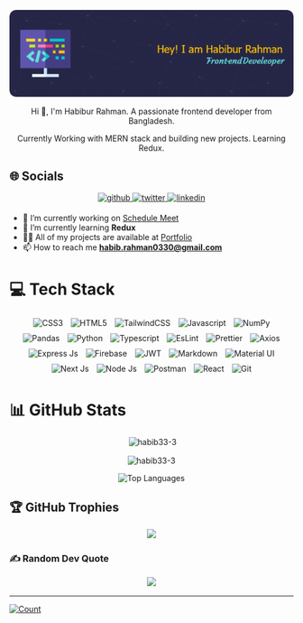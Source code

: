 <p align="center">
  <img src="./images/banner.png" alt="Header">
</p>

<p align="center">Hi 👋, I'm Habibur Rahman. A passionate frontend developer from Bangladesh.</p>
<p align="center">Currently Working with MERN stack and building new projects. Learning  Redux. </p>

## 🌐 Socials

<div align="center">
<a href="https://github.com/habib33-3" target="_blank">
<img src=https://img.shields.io/badge/github-%2324292e.svg?&style=for-the-badge&logo=github&logoColor=white alt=github style="margin-bottom: 5px;" />
</a>
<a href="https://twitter.com/_habib7" target="_blank">
<img src=https://img.shields.io/badge/twitter-%2300acee.svg?&style=for-the-badge&logo=twitter&logoColor=white alt=twitter style="margin-bottom: 5px;" />
</a>
</a>
<a href="https://www.linkedin.com/in/habibur-rahman44/" target="_blank">
<img src=https://img.shields.io/badge/linkedin-%231E77B5.svg?&style=for-the-badge&logo=linkedin&logoColor=white alt=linkedin style="margin-bottom: 5px;" />
</a>

</a>  
</div>

- 🔭 I’m currently working on [Schedule Meet](https://github.com/Naymul-NN/Schedulemeet-client)
- 🌱 I’m currently learning **Redux**
- 👨‍💻 All of my projects are available at [Portfolio](https://habibur-rahman-snowy.vercel.app/)
- 📫 How to reach me **<habib.rahman0330@gmail.com>**

# 💻 Tech Stack

<div align="center">

<img style="margin: 5px" src="https://img.shields.io/badge/CSS3-1572B6?style=for-the-badge&logo=css3&logoColor=white" alt="CSS3" height="30" />
<img style="margin: 5px" src="https://img.shields.io/badge/HTML5-E34F26?style=for-the-badge&logo=html5&logoColor=white" alt="HTML5" height="30" />
<img style="margin: 5px" src="https://img.shields.io/badge/Tailwind_CSS-38B2AC?style=for-the-badge&logo=tailwind-css&logoColor=white" alt="TailwindCSS" height="30" />
<img style="margin: 5px" src="https://img.shields.io/badge/JavaScript-323330?style=for-the-badge&logo=javascript&logoColor=F7DF1E" alt="Javascript" height="30" />
<img style="margin: 5px" src="https://img.shields.io/badge/Numpy-777BB4?style=for-the-badge&logo=numpy&logoColor=white" alt="NumPy" height="30" />
<img style="margin: 5px" src="https://img.shields.io/badge/Pandas-2C2D72?style=for-the-badge&logo=pandas&logoColor=white" alt="Pandas" height="30" />
<img style="margin: 5px" src="https://img.shields.io/badge/Python-FFD43B?style=for-the-badge&logo=python&logoColor=blue" alt="Python" height="30" />
<img style="margin: 5px" src="https://img.shields.io/badge/TypeScript-007ACC?style=for-the-badge&logo=typescript&logoColor=white" alt="Typescript" height="30" />
<img style="margin: 5px" src="https://img.shields.io/badge/eslint-3A33D1?style=for-the-badge&logo=eslint&logoColor=white" alt="EsLint" height="30" />
<img style="margin: 5px" src="https://img.shields.io/badge/prettier-1A2C34?style=for-the-badge&logo=prettier&logoColor=F7BA3E" alt="Prettier" height="30" />
<img style="margin: 5px" src="https://img.shields.io/badge/axios-671ddf?&style=for-the-badge&logo=axios&logoColor=white" alt="Axios" height="30" />
<img style="margin: 5px" src="https://img.shields.io/badge/Express%20js-000000?style=for-the-badge&logo=express&logoColor=white" alt="Express Js" height="30" />
<img style="margin: 5px" src="https://img.shields.io/badge/firebase-ffca28?style=for-the-badge&logo=firebase&logoColor=black" alt="Firebase" height="30" />
<img style="margin: 5px" src="https://img.shields.io/badge/JWT-000000?style=for-the-badge&logo=JSON%20web%20tokens&logoColor=white" alt="JWT" height="30" />
<img style="margin: 5px" src="https://img.shields.io/badge/Markdown-000000?style=for-the-badge&logo=markdown&logoColor=white" alt="Markdown" height="30" />
<img style="margin: 5px" src="https://img.shields.io/badge/Material%20UI-007FFF?style=for-the-badge&logo=mui&logoColor=white" alt="Material UI" height="30" />
<img style="margin: 5px" src="https://img.shields.io/badge/next%20js-000000?style=for-the-badge&logo=nextdotjs&logoColor=white" alt=" Next Js" height="30" />
<img style="margin: 5px" src="https://img.shields.io/badge/Node%20js-339933?style=for-the-badge&logo=nodedotjs&logoColor=white" alt="Node Js" height="30" />
<img style="margin: 5px" src="https://img.shields.io/badge/Postman-FF6C37?style=for-the-badge&logo=Postman&logoColor=white" alt="Postman" height="30" />
<img style="margin: 5px" src="https://img.shields.io/badge/React-20232A?style=for-the-badge&logo=react&logoColor=61DAFB" alt="React" height="30" />
<img style="margin: 5px" src="https://img.shields.io/badge/GIT-E44C30?style=for-the-badge&logo=git&logoColor=white" alt="Git" height="30" />

</div>

</div>

# 📊 GitHub Stats

<p align="center">&nbsp;<img align="center" src="https://github-readme-stats-six-eosin-19.vercel.app/api?username=habib33-3&show_icons=true&locale=en" alt="habib33-3" /></p>

<p align="center"><img align="center" src="https://github-readme-streak-stats.herokuapp.com/?user=habib33-3&" alt="habib33-3" /></p>

<div align="center">
  <img src="https://github-readme-stats-six-eosin-19.vercel.app/api/top-langs/?username=habib33-3&theme=dark&hide_border=false&include_all_commits=true&count_private=true&layout=donut&langs_count=20&size_weight=0.5&count_weight=0.5" alt="Top Languages" />
</div>

## 🏆 GitHub Trophies

<div align="center"><img src="https://github-profile-trophy.vercel.app/?username=habib33-3&theme=radical&no-frame=false&no-bg=true&margin-w=4"/></div>

### ✍️ Random Dev Quote

<div align="center"><img src="https://quotes-github-readme.vercel.app/api?type=horizontal&theme=radical"/></div>

---

[![Count](https://visitcount.itsvg.in/api?id=habib33-3&icon=0&color=0)](https://visitcount.itsvg.in)
